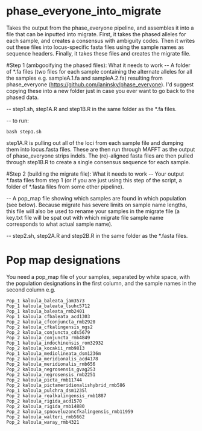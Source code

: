# phase_everyone_into_migrate
Takes the output from the phase_everyone pipeline, and assembles it into a file that can be inputted into migrate. First, it takes the phased alleles for each sample, and creates a consensus with ambiguity codes. Then it writes out these files into locus-specific fasta files using the sample names as sequence headers. Finally, it takes these files and creates the migrate file.

#Step 1 (ambgooifying the phased files): What it needs to work
-- A folder of *.fa files (two files for each sample containing the alternate alleles for all the samples e.g. sampleA.1.fa and sampleA.2.fa) resulting from phase_everyone (https://github.com/laninsky/phase_everyone). I'd suggest copying these into a new folder just in case you ever want to go back to the phased data.

-- step1.sh, step1A.R and step1B.R in the same folder as the *.fa files.

-- to run:
```
bash step1.sh
```

step1A.R is pulling out all of the loci from each sample file and dumping them into locus.fasta files. These are then run through MAFFT as the output of phase_everyone strips indels. The (re)-aligned fasta files are then pulled through step1B.R to create a single consensus sequence for each sample. 

#Step 2 (building the migrate file): What it needs to work
-- Your output *.fasta files from step 1 (or if you are just using this step of the script, a folder of *.fasta files from some other pipeline).

-- A pop_map file showing which samples are found in which population (see below). Because migrate has severe limits on sample name lengths, this file will also be used to rename your samples in the migrate file (a key.txt file will be spat out with which migrate file sample name corresponds to what actual sample name).

-- step2.sh, step2A.R and step2B.R in the same folder as the *.fasta files.

# Pop map designations
You need a pop_map file of your samples, separated by white space, with the population designations in the first column, and the sample names in the second column e.g.
```
Pop_1 kaloula_baleata_jam3573
Pop_1 kaloula_baleata_lsuhc5712
Pop_1 kaloula_baleata_rmb2401
Pop_1 kaloula_cfbaleata_acd1303
Pop_2 kaloula_cfconjuncta_rmb2920
Pop_2 kaloula_cfkalingensis_mgs2
Pop_2 kaloula_conjuncta_cds5679
Pop_2 kaloula_conjuncta_rmb4849
Pop_1 kaloula_indochinensis_rom32932
Pop_2 kaloula_kocakii_rmb9813
Pop_1 kaloula_mediolineata_dsm1236m
Pop_2 kaloula_meridionalis_acd4178
Pop_2 kaloula_meridionalis_rmb656
Pop_2 kaloula_negrosensis_gvag253
Pop_2 kaloula_negrosensis_rmb2251
Pop_2 kaloula_picta_rmb11744
Pop_2 kaloula_pictameridionalishybrid_rmb586
Pop_1 kaloula_pulchra_dsm1235l
Pop_2 kaloula_realkalingensis_rmb1887
Pop_2 kaloula_rigida_acd1570
Pop_2 kaloula_rigida_rmb14880
Pop_2 kaloula_spnoveluzoncfkalingensis_rmb11959
Pop_2 kaloula_walteri_rmb5662
Pop_2 kaloula_waray_rmb4321
```
